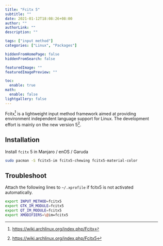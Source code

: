 ```yaml
---
title: "Fcitx 5"
subtitle: ""
date: 2021-01-12T18:08:26+08:00
author: ""
authorLink: ""
description: ""

tags: ["input method"]
categories: ["Linux", "Packages"]

hiddenFromHomePage: false
hiddenFromSearch: false

featuredImage: ""
featuredImagePreview: ""

toc:
  enable: true
math:
  enable: false
lightgallery: false
---
```


Fcitx[^1] is a lightweight input method framework aimed at providing environment independent language support for Linux. The development effort is mainly on the new version 5[^2].

<!--more-->

## Installation

Install `fcitx` 5 in Manjaro / enOS / Garuda

```bash
sudo pacman -S fcitx5-im fcitx5-chewing fcitx5-material-color
```

## Troubleshoot

Attach the following lines to `~/.xprofile` if fcitx5 is not activated automatically.

```bash
export INPUT_METHOD=fcitx5
export GTK_IM_MODULE=fcitx5
export QT_IM_MODULE=fcitx5
export XMODIFIERS=\@im=fcitx5
```

[^1]: https://wiki.archlinux.org/index.php/Fcitx
[^2]: https://wiki.archlinux.org/index.php/Fcitx5
